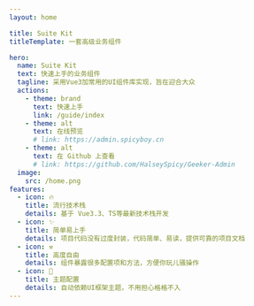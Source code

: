 ```yaml
---
layout: home

title: Suite Kit
titleTemplate: 一套高级业务组件

hero:
  name: Suite Kit
  text: 快速上手的业务组件
  tagline: 采用Vue3加常用的UI组件库实现，旨在迎合大众
  actions:
    - theme: brand
      text: 快速上手
      link: /guide/index
    - theme: alt
      text: 在线预览
      # link: https://admin.spicyboy.cn
    - theme: alt
      text: 在 Github 上查看
      # link: https://github.com/HalseySpicy/Geeker-Admin
  image:
    src: /home.png
features:
  - icon: 🔥
    title: 流行技术栈
    details: 基于 Vue3.3、TS等最新技术栈开发
  - icon: ✨
    title: 简单易上手
    details: 项目代码没有过度封装，代码简单、易读，提供可靠的项目文档
  - icon: ⚒
    title: 高度自由
    details: 组件暴露很多配置项和方法，方便你玩儿骚操作
  - icon: 🎨
    title: 主题配置
    details: 自动依赖UI框架主题，不用担心格格不入
---
```

